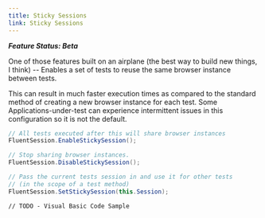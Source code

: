 ```yaml
---
title: Sticky Sessions
link: Sticky Sessions
---
```

**_Feature Status: Beta_**

One of those features built on an airplane (the best way to build new things, I think) -- Enables a set of tests to reuse the same browser instance between tests.

This can result in much faster execution times as compared to the standard method of creating a new browser instance for each test. Some Applications-under-test can experience intermittent issues in this configuration so it is not the default.

```csharp
// All tests executed after this will share browser instances
FluentSession.EnableStickySession();

// Stop sharing browser instances.
FluentSession.DisableStickySession();

// Pass the current tests session in and use it for other tests
// (in the scope of a test method)
FluentSession.SetStickySession(this.Session);
```
```vbnet
// TODO - Visual Basic Code Sample
```